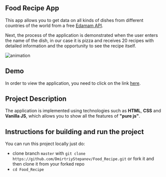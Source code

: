 

## Food Recipe App

This app allows you to get data on all kinds of dishes from different countries of the world from a free [Edamam API](https://www.edamam.com/).

Next, the process of the application is demonstrated when the user enters the name of the dish, in our case it is pizza and receives 20 recipes with detailed information and the opportunity to see the recipe itself.

![animation](https://user-images.githubusercontent.com/61186198/142764473-439182fb-b4c3-44ff-aa12-0b8c564705fb.gif)
 
## Demo

In order to view the application, you need to click on the link [here](https://greystone97.github.io/Food_Recipe/).

## Project Description

The application is implemented using technologies such as <b>HTML</b>, <b>CSS</b> and <b>Vanilla JS</b>, which allows you to show all the features of <b>"pure js"</b>.


## Instructions for building and run the project
 You can run this project locally just do:
 - clone branch `master` with `git clone https://github.com/DmirtriyStepanov/Food_Recipe.git` or fork it and then clone it from your forked repo
 - `cd Food_Recipe`
